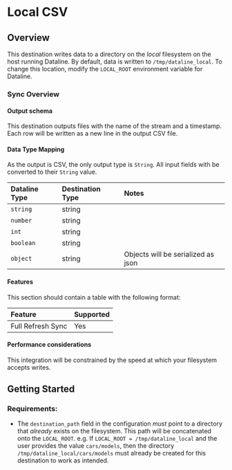 # Local CSV

## Overview

This destination writes data to a directory on the _local_ filesystem on the host running Dataline. By default, data is written to `/tmp/dataline_local`. To change this location, modify the `LOCAL_ROOT` environment variable for Dataline.

### Sync Overview
#### Output schema
This destination outputs files with the name of the stream and a timestamp. Each row will be written as a new line in the output CSV file.

#### Data Type Mapping
As the output is CSV, the only output type is `String`. All input fields with be converted to their `String` value.

| Dataline Type | Destination Type | Notes
| :--- | :--- | :--- |
| `string` | string |  |
| `number` | string |  |
| `int` | string |  |
| `boolean` | string |  |
| `object` | string | Objects will be serialized as json |

#### Features
This section should contain a table with the following format:

| Feature | Supported |
| :--- | :--- |
| Full Refresh Sync | Yes |

#### Performance considerations
This integration will be constrained by the speed at which your filesystem accepts writes.

## Getting Started

### Requirements:
* The `destination_path` field in the configuration _must_ point to a directory that _already_ exists on the filesystem. This path will be concatenated onto the `LOCAL_ROOT`. e.g. If `LOCAL_ROOT = /tmp/dataline_local` and the user provides the value `cars/models`, then the directory `/tmp/dataline_local/cars/models` must already be created for this destination to work as intended.
